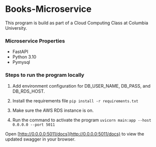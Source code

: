 # Books-Microservice
This program is build as part of a Cloud Computing Class at Columbia University.

### Microservice Properties
- FastAPI 
- Python 3.10 
- Pymysql

### Steps to run the program locally

1. Add environment configuration for DB_USER_NAME, DB_PASS, and DB_RDS_HOST.

2. Install the requirements file 
`pip install -r requirements.txt` 

3. Make sure the AWS RDS instance is on.

4. Run the command to activate the program 
`uvicorn main:app --host 0.0.0.0 --port 5011`

Open [http://0.0.0.0:5011/docs](http://0.0.0.0:5011/docs) to view the updated swagger in your browser.